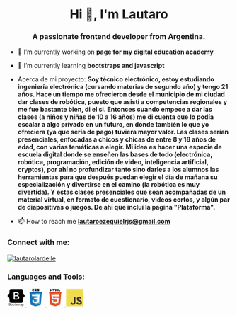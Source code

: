 <h1 align="center">Hi 👋, I'm Lautaro</h1>
<h3 align="center">A passionate frontend developer from Argentina.</h3>

- 🔭 I’m currently working on **page for my digital education academy**

- 🌱 I’m currently learning **bootstraps and javascript**

- Acerca de mi proyecto: **Soy técnico electrónico, estoy estudiando ingeniería electrónica (cursando materias de segundo año) y tengo 21 años. Hace un tiempo me ofrecieron desde el municipio de mi ciudad dar clases de robótica, puesto que asistí a competencias regionales y me fue bastante bien, di el si. Entonces cuando empece a dar las clases (a niños y niñas de 10 a 16 años) me di cuenta que lo podía escalar a algo privado en un futuro, en donde también lo que yo ofreciera (ya que sería de pago) tuviera mayor valor. Las clases serían presenciales, enfocadas a chicos y chicas de entre 8 y 18 años de edad, con varias temáticas a elegir. Mi idea es hacer una especie de escuela digital donde se enseñen las bases de todo (electrónica, robótica, programación, edición de video, inteligencia artificial, cryptos), por ahí no profundizar tanto sino darles a los alumnos las herramientas para que después puedan elegir el día de mañana su especialización y divertirse en el camino (la robótica es muy divertida). Y estas clases presenciales que sean acompañadas de un material virtual, en formato de cuestionario, videos cortos, y algún par de diapositivas o juegos. De ahí que incluí la pagina "Plataforma".**

- 📫 How to reach me **lautaroezequielrjs@gmail.com**

<h3 align="left">Connect with me:</h3>
<p align="left">
<a href="https://instagram.com/lautarolardelle" target="blank"><img align="center" src="https://raw.githubusercontent.com/rahuldkjain/github-profile-readme-generator/master/src/images/icons/Social/instagram.svg" alt="lautarolardelle" height="30" width="40" /></a>
</p>

<h3 align="left">Languages and Tools:</h3>
<p align="left"> <a href="https://getbootstrap.com" target="_blank" rel="noreferrer"> <img src="https://raw.githubusercontent.com/devicons/devicon/master/icons/bootstrap/bootstrap-plain-wordmark.svg" alt="bootstrap" width="40" height="40"/> </a> <a href="https://www.w3schools.com/css/" target="_blank" rel="noreferrer"> <img src="https://raw.githubusercontent.com/devicons/devicon/master/icons/css3/css3-original-wordmark.svg" alt="css3" width="40" height="40"/> </a> <a href="https://www.w3.org/html/" target="_blank" rel="noreferrer"> <img src="https://raw.githubusercontent.com/devicons/devicon/master/icons/html5/html5-original-wordmark.svg" alt="html5" width="40" height="40"/> </a> <a href="https://developer.mozilla.org/en-US/docs/Web/JavaScript" target="_blank" rel="noreferrer"> <img src="https://raw.githubusercontent.com/devicons/devicon/master/icons/javascript/javascript-original.svg" alt="javascript" width="40" height="40"/> </a> </p>

